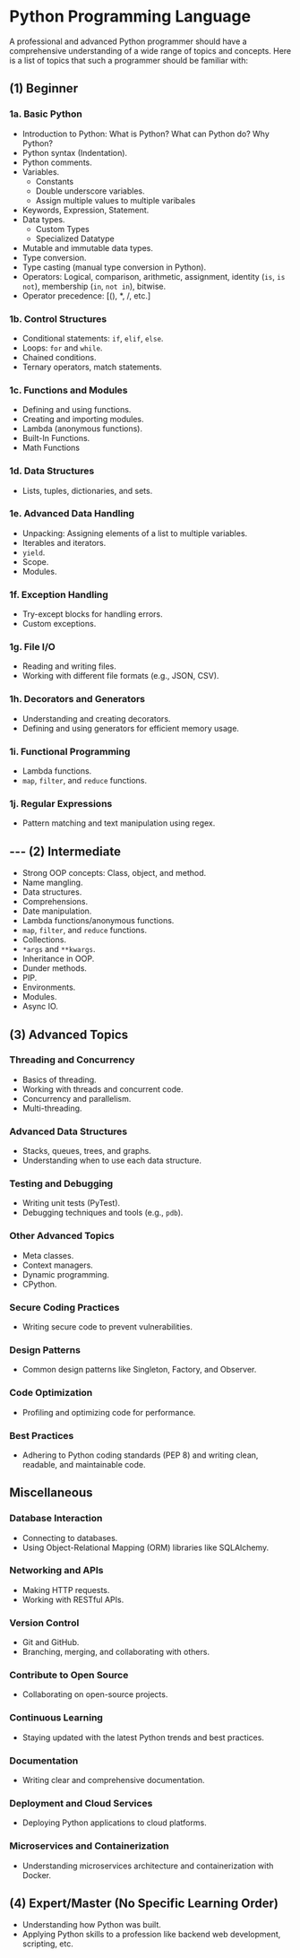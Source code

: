 # Python Programming Language

A professional and advanced Python programmer should have a comprehensive understanding of a wide range of topics and concepts. Here is a list of topics that such a programmer should be familiar with:

## (1) Beginner

### 1a. Basic Python
- Introduction to Python: What is Python? What can Python do? Why Python?
- Python syntax (Indentation).
- Python comments.
- Variables.
    * Constants
    * Double underscore variables.
    * Assign multiple values to multiple varibales
- Keywords, Expression, Statement.
- Data types.
    * Custom Types 
    * Specialized Datatype
- Mutable and immutable data types.
- Type conversion.
- Type casting (manual type conversion in Python).
- Operators: Logical, comparison, arithmetic, assignment, identity (`is`, `is not`), membership (`in`, `not in`), bitwise.
- Operator precedence: [(), *, /, etc.]

### 1b. Control Structures
- Conditional statements: `if`, `elif`, `else`.
- Loops: `for` and `while`.
- Chained conditions.
- Ternary operators, match statements.

### 1c. Functions and Modules

- Defining and using functions.
- Creating and importing modules.
- Lambda (anonymous functions).
- Built-In Functions.
- Math Functions


### 1d. Data Structures
- Lists, tuples, dictionaries, and sets.

### 1e. Advanced Data Handling

- Unpacking: Assigning elements of a list to multiple variables.
- Iterables and iterators.
- `yield`.
- Scope.
- Modules.

### 1f. Exception Handling

- Try-except blocks for handling errors.
- Custom exceptions.

### 1g. File I/O

- Reading and writing files.
- Working with different file formats (e.g., JSON, CSV).

### 1h. Decorators and Generators

- Understanding and creating decorators.
- Defining and using generators for efficient memory usage.

### 1i. Functional Programming

- Lambda functions.
- `map`, `filter`, and `reduce` functions.

### 1j. Regular Expressions

- Pattern matching and text manipulation using regex.

## --- (2) Intermediate

- Strong OOP concepts: Class, object, and method.
- Name mangling.
- Data structures.
- Comprehensions.
- Date manipulation.
- Lambda functions/anonymous functions.
- `map`, `filter`, and `reduce` functions.
- Collections.
- `*args` and `**kwargs`.
- Inheritance in OOP.
- Dunder methods.
- PIP.
- Environments.
- Modules.
- Async IO.

## (3) Advanced Topics

### Threading and Concurrency

- Basics of threading.
- Working with threads and concurrent code.
- Concurrency and parallelism.
- Multi-threading.

### Advanced Data Structures

- Stacks, queues, trees, and graphs.
- Understanding when to use each data structure.

### Testing and Debugging

- Writing unit tests (PyTest).
- Debugging techniques and tools (e.g., `pdb`).

### Other Advanced Topics

- Meta classes.
- Context managers.
- Dynamic programming.
- CPython.

### Secure Coding Practices

- Writing secure code to prevent vulnerabilities.

### Design Patterns

- Common design patterns like Singleton, Factory, and Observer.

### Code Optimization

- Profiling and optimizing code for performance.

### Best Practices

- Adhering to Python coding standards (PEP 8) and writing clean, readable, and maintainable code.

## Miscellaneous

### Database Interaction

- Connecting to databases.
- Using Object-Relational Mapping (ORM) libraries like SQLAlchemy.

### Networking and APIs

- Making HTTP requests.
- Working with RESTful APIs.

### Version Control

- Git and GitHub.
- Branching, merging, and collaborating with others.

### Contribute to Open Source

- Collaborating on open-source projects.

### Continuous Learning

- Staying updated with the latest Python trends and best practices.

### Documentation

- Writing clear and comprehensive documentation.

### Deployment and Cloud Services

- Deploying Python applications to cloud platforms.

### Microservices and Containerization

- Understanding microservices architecture and containerization with Docker.

## (4) Expert/Master (No Specific Learning Order)

- Understanding how Python was built.
- Applying Python skills to a profession like backend web development, scripting, etc.
